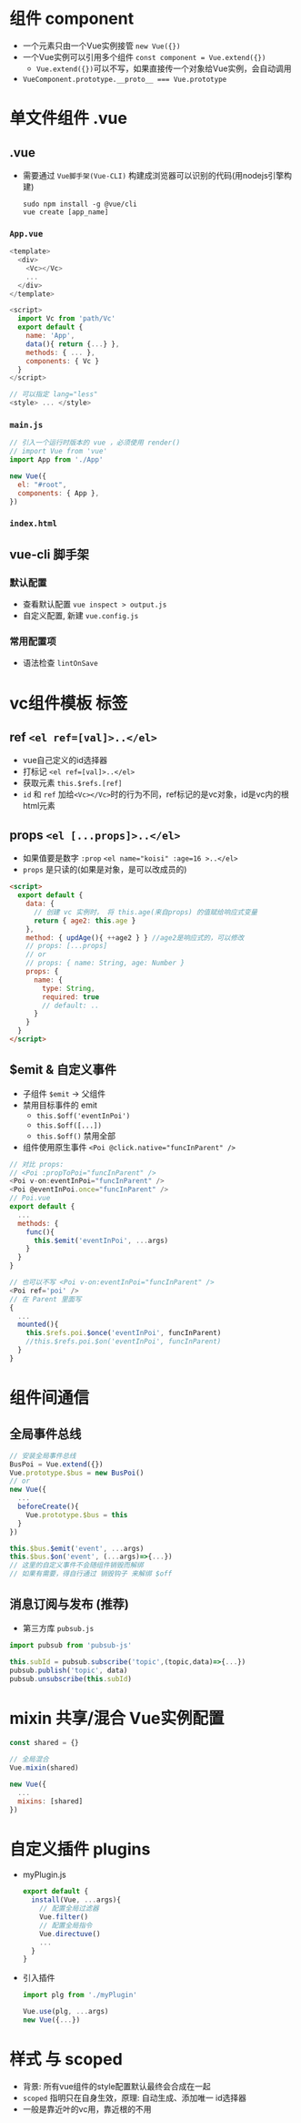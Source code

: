 # 组件 component
- 一个元素只由一个Vue实例接管 `new Vue({})`
- 一个Vue实例可以引用多个组件 `const component = Vue.extend({})`
  - `Vue.extend({})`可以不写，如果直接传一个对象给Vue实例，会自动调用
- `VueComponent.prototype.__proto__ === Vue.prototype`

# 单文件组件 .vue
## .vue
- 需要通过 `Vue脚手架(Vue-CLI)` 构建成浏览器可以识别的代码(用nodejs引擎构建)
  ```shell
  sudo npm install -g @vue/cli
  vue create [app_name]
  ```

### `App.vue`
```js
<template>
  <div>
    <Vc></Vc>
    ...
  </div>
</template>

<script>
  import Vc from 'path/Vc'
  export default {
    name: 'App',
    data(){ return {...} },
    methods: { ... },
    components: { Vc }
  }
</script>

// 可以指定 lang="less"
<style> ... </style>
```
### `main.js`
```js
// 引入一个运行时版本的 vue ，必须使用 render()
// import Vue from 'vue'
import App from './App'

new Vue({
  el: "#root",
  components: { App },
})
```
### `index.html`


## vue-cli 脚手架
### 默认配置
- 查看默认配置 `vue inspect > output.js`
- 自定义配置, 新建 `vue.config.js`
### 常用配置项
- 语法检查 `lintOnSave`

# vc组件模板 标签
## ref `<el ref=[val]>..</el>`
- vue自己定义的id选择器
- 打标记 `<el ref=[val]>..</el>`
- 获取元素 `this.$refs.[ref]`
- `id` 和 `ref` 加给`<Vc></Vc>`时的行为不同，ref标记的是vc对象，id是vc内的根html元素

## props `<el [...props]>..</el>`
- 如果值要是数字 `:prop`  `<el name="koisi" :age=16 >..</el>`
- `props` 是只读的(如果是对象，是可以改成员的)
```html
<script>
  export default {
    data: {
      // 创建 vc 实例时， 将 this.age(来自props) 的值赋给响应式变量
      return { age2: this.age }
    },
    method: { updAge(){ ++age2 } } //age2是响应式的，可以修改
    // props: [...props]
    // or
    // props: { name: String, age: Number }
    props: {
      name: {
        type: String,
        required: true
        // default: ..
      }
    }
  }
</script>
```

## $emit & 自定义事件
- 子组件 `$emit` → 父组件
- 禁用目标事件的 emit
  - `this.$off('eventInPoi')` 
  - `this.$off([...])` 
  - `this.$off()` 禁用全部
- 组件使用原生事件 `<Poi @click.native="funcInParent" />`
```js
// 对比 props:
// <Poi :propToPoi="funcInParent" />
<Poi v-on:eventInPoi="funcInParent" />
<Poi @eventInPoi.once="funcInParent" />
// Poi.vue
export default {
  ...
  methods: {
    func(){
      this.$emit('eventInPoi', ...args)
    }
  }
}

// 也可以不写 <Poi v-on:eventInPoi="funcInParent" />
<Poi ref='poi' />
// 在 Parent 里面写
{ 
  ...
  mounted(){ 
    this.$refs.poi.$once('eventInPoi', funcInParent)
    //this.$refs.poi.$on('eventInPoi', funcInParent)
  }
}
```

# 组件间通信 
## 全局事件总线
```js
// 安装全局事件总线
BusPoi = Vue.extend({})
Vue.prototype.$bus = new BusPoi()
// or
new Vue({
  ...
  beforeCreate(){
    Vue.prototype.$bus = this
  }
})

this.$bus.$emit('event', ...args)
this.$bus.$on('event', (...args)=>{...})
// 这里的自定义事件不会随组件销毁而解绑
// 如果有需要，得自行通过 销毁钩子 来解绑 $off
```
## 消息订阅与发布 (推荐)
- 第三方库 `pubsub.js`
```js
import pubsub from 'pubsub-js'

this.subId = pubsub.subscribe('topic',(topic,data)=>{...})
pubsub.publish('topic', data)
pubsub.unsubscribe(this.subId)
```

# mixin 共享/混合 Vue实例配置
```js
const shared = {}

// 全局混合
Vue.mixin(shared)

new Vue({
  ...
  mixins: [shared]
})
```

# 自定义插件 plugins
- myPlugin.js
  ```js
  export default {
    install(Vue, ...args){
      // 配置全局过滤器
      Vue.filter()
      // 配置全局指令
      Vue.directuve()
      ...
    }
  }
  ```
- 引入插件
  ```js
  import plg from './myPlugin'

  Vue.use(plg, ...args)
  new Vue({...})
  ```

# 样式 与 scoped
- 背景: 所有vue组件的style配置默认最终会合成在一起
- `scoped` 指明只在自身生效，原理: 自动生成、添加唯一 id选择器
- 一般是靠近叶的vc用，靠近根的不用